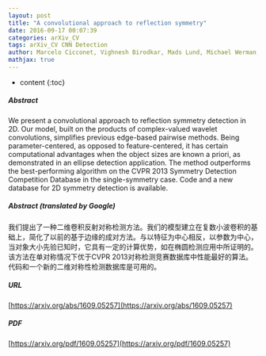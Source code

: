 ```yaml
---
layout: post
title: "A convolutional approach to reflection symmetry"
date: 2016-09-17 00:07:39
categories: arXiv_CV
tags: arXiv_CV CNN Detection
author: Marcelo Cicconet, Vighnesh Birodkar, Mads Lund, Michael Werman, Davi Geiger
mathjax: true
---
```


* content
{:toc}

##### Abstract
We present a convolutional approach to reflection symmetry detection in 2D. Our model, built on the products of complex-valued wavelet convolutions, simplifies previous edge-based pairwise methods. Being parameter-centered, as opposed to feature-centered, it has certain computational advantages when the object sizes are known a priori, as demonstrated in an ellipse detection application. The method outperforms the best-performing algorithm on the CVPR 2013 Symmetry Detection Competition Database in the single-symmetry case. Code and a new database for 2D symmetry detection is available.

##### Abstract (translated by Google)
我们提出了一种二维卷积反射对称检测方法。我们的模型建立在复数小波卷积的基础上，简化了以前的基于边缘的成对方法。与以特征为中心相反，以参数为中心，当对象大小先验已知时，它具有一定的计算优势，如在椭圆检测应用中所证明的。该方法在单对称情况下优于CVPR 2013对称检测竞赛数据库中性能最好的算法。代码和一个新的二维对称性检测数据库是可用的。

##### URL
[https://arxiv.org/abs/1609.05257](https://arxiv.org/abs/1609.05257)

##### PDF
[https://arxiv.org/pdf/1609.05257](https://arxiv.org/pdf/1609.05257)

